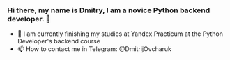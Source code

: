 ### Hi there, my name is Dmitry, I am a novice Python backend developer. 👋

- 🌱 I am currently finishing my studies at Yandex.Practicum at the Python Developer's backend course
- 📫 How to contact me in Telegram: @DmitrijOvcharuk

